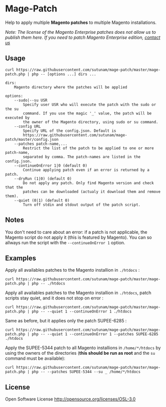 # Mage-Patch

Help to apply multiple **Magento patches** to multiple Magento installations.

*Note: The license of the Magento Enterprise patches does not allow us to publish them here. If you need to patch Magento Enterprise edition, [contact us](http://en.sutunam.com/contact/)*

## Usage

```
curl https://raw.githubusercontent.com/sutunam/mage-patch/master/mage-patch.php | php -- [options ...] dirs ...

dirs:
    Magento directory where the patches will be applied

options:
    --sudo|--su USR
        Specify user USR who will execute the patch with the sudo or the su
        command. If you use the magic '_' value, the patch will be executed by
        the owner of the Magento directory, using sudo or su command.
    --config URL
    	Specify URL of the config.json. Default is 
    	https://raw.githubusercontent.com/sutunam/mage-patch/master/config.json
    --patches patch-name,...
        Restrict the list of the patch to be applied to one or more patch-name,
        separated by comma. The patch-names are listed in the config.json.
    --continueOnError 1|0 (default 0)
        Continue applying patch even if an error is returned by a patch.
    --dryRun (1|0) (default 0)
        Do not apply any patch. Only find Magento version and check that the
        patches can be downloaded (actualy it download them and remove them).
    --quiet (0|1) (default 0)
        Turn off stdin and stdout output of the patch script.
```

## Notes

You don't need to care about an error: if a patch is not applicable, the Magento script do not apply it (this is featured by Magento). You can so allways run the script with the ```--continueOnError 1``` option.

## Examples



Apply all availables patches to the Magento installion in `./htdocs` :
```
curl https://raw.githubusercontent.com/sutunam/mage-patch/master/mage-patch.php | php -- ./htdocs
```

Apply all availables patches to the Magento installion in `./htdocs`, patch scripts stay quiet, and it does not stop on error :
```
curl https://raw.githubusercontent.com/sutunam/mage-patch/master/mage-patch.php | php -- --quiet 1 --continueOnError 1 ./htdocs
```

Same as before, but it applies only the patch SUPEE-6285 :
```
curl https://raw.githubusercontent.com/sutunam/mage-patch/master/mage-patch.php | php -- --quiet 1 --continueOnError 1 --patches SUPEE-6285 ./htdocs
```



Apply the SUPEE-5344 patch to all Magento installions in `/home/*/htdocs` by using the owners of the directories (**this should be run as root** and the `su` command must be available):
```
curl https://raw.githubusercontent.com/sutunam/mage-patch/master/mage-patch.php | php -- --patches SUPEE-5344 --su _ /home/*/htdocs
```


## License

Open Software License http://opensource.org/licenses/OSL-3.0
